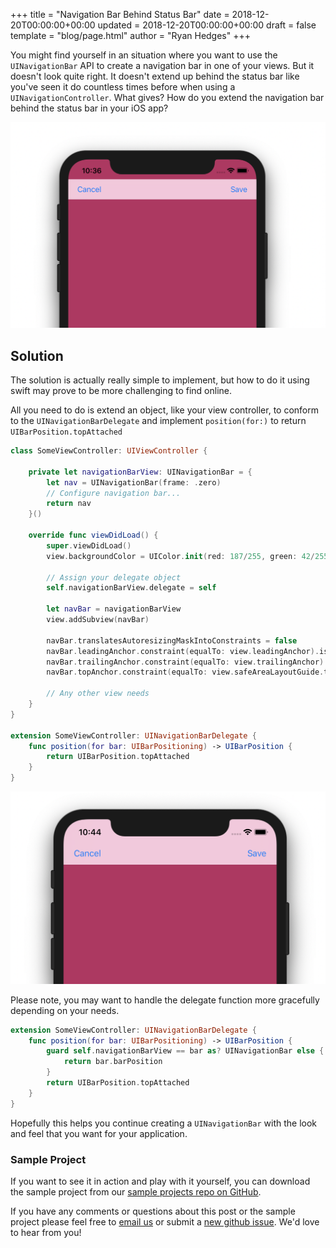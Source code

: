 +++
title = "Navigation Bar Behind Status Bar"
date = 2018-12-20T00:00:00+00:00
updated = 2018-12-20T00:00:00+00:00
draft = false
template = "blog/page.html"
author = "Ryan Hedges"
+++

You might find yourself in an situation where you want to use the
`UINavigationBar` API to create a navigation bar in one of your views. But it
doesn't look quite right. It doesn't extend up behind the status bar like you've
seen it do countless times before when using a `UINavigationController`. What
gives? How do you extend the navigation bar behind the status bar in your iOS
app?

![Navigation Bar not behind Status Bar](navigation-bar-not-behind-status-bar.png)

## Solution

The solution is actually really simple to implement, but how to do it using swift
may prove to be more challenging to find online.

All you need to do is extend an object, like your view controller, to conform to the `UINavigationBarDelegate` and implement `position(for:)` to return `UIBarPosition.topAttached`

```swift
class SomeViewController: UIViewController {

    private let navigationBarView: UINavigationBar = {
        let nav = UINavigationBar(frame: .zero)
        // Configure navigation bar...
        return nav
    }()

    override func viewDidLoad() {
        super.viewDidLoad()
        view.backgroundColor = UIColor.init(red: 187/255, green: 42/255, blue: 97/255, alpha: 100)

        // Assign your delegate object
        self.navigationBarView.delegate = self

        let navBar = navigationBarView
        view.addSubview(navBar)

        navBar.translatesAutoresizingMaskIntoConstraints = false
        navBar.leadingAnchor.constraint(equalTo: view.leadingAnchor).isActive = true
        navBar.trailingAnchor.constraint(equalTo: view.trailingAnchor).isActive = true
        navBar.topAnchor.constraint(equalTo: view.safeAreaLayoutGuide.topAnchor).isActive = true

        // Any other view needs
    }
}

extension SomeViewController: UINavigationBarDelegate {
    func position(for bar: UIBarPositioning) -> UIBarPosition {
        return UIBarPosition.topAttached
    }
}
```

![Navigation Bar not behind Status Bar](navigation-bar-behind-status-bar.png)

Please note, you may want to handle the delegate function more gracefully depending on your needs.

```swift
extension SomeViewController: UINavigationBarDelegate {
    func position(for bar: UIBarPositioning) -> UIBarPosition {
        guard self.navigationBarView == bar as? UINavigationBar else {
            return bar.barPosition
        }
        return UIBarPosition.topAttached
    }
}
```


Hopefully this helps you continue creating a `UINavigationBar` with the look and
feel that you want for your application.

### Sample Project
If you want to see it in action and play with it yourself, you can download the
sample project from our [sample projects repo on
GitHub](https://github.com/uptech/sample_projects/tree/master/ios/uinavigationbar-under-statusbar).

If you have any comments or questions about this post or the sample project
please feel free to [email us](mailto:info@upte.ch) or submit a [new github
issue](https://github.com/uptech/sample_projects/issues/new). We'd love to hear
from you!

